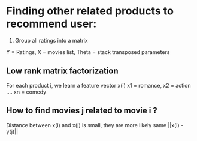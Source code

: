 
# Finding other related products to recommend user:

1. Group all ratings into a matrix

Y = Ratings, X = movies list, Theta = stack transposed parameters

## Low rank matrix factorization
For each product i, we learn a feature vector x(i)
x1 = romance, x2 = action .... xn = comedy 

## How to find movies j related to movie i ?
Distance between x(i) and x(j) is small, they are more likely same 
||x(i) - y(j)||




